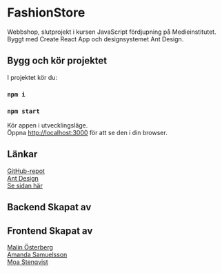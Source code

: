 # FashionStore

Webbshop, slutprojekt i kursen JavaScript fördjupning på Medieinstitutet. Byggt med Create React App och designsystemet Ant Design.

## Bygg och kör projektet

I projektet kör du:

### `npm i`
### `npm start`

Kör appen i utvecklingsläge.\
Öppna [http://localhost:3000](http://localhost:3000) för att se den i din browser.
## Länkar
[GitHub-repot](https://github.com/msmalinosterberg/miniprojekt)\
[Ant Design](https://ant.design/docs/react/introduce)\
[Se sidan här](https://fashionstore-webshop.netlify.app/)
## Backend Skapat av

## Frontend Skapat av
[Malin Österberg](https://github.com/msmalinosterberg)\
[Amanda Samuelsson](https://github.com/amandasamuelsson)\
[Moa Stenqvist](https://github.com/stonetwix)

